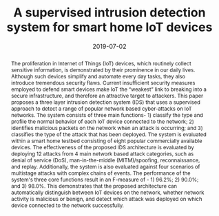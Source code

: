 ---
title: "A supervised intrusion detection system for smart home IoT devices"
authors:
- Eirini Anthi
- Lowri Williams
- Małgorzata Słowińska
- George Theodorakopoulos
- Pete Burnap

date: "2019-07-02"
doi: "https://ieeexplore.ieee.org/abstract/document/8753563"

# Schedule page publish date (NOT publication's date).
publishDate: ""

# Publication type.
# Legend: 0 = Uncategorized; 1 = Conference paper; 2 = Journal article;
# 3 = Preprint / Working Paper; 4 = Report; 5 = Book; 6 = Book section;
# 7 = Thesis; 8 = Patent
publication_types: ["2"]

# Publication name and optional abbreviated publication name.
publication: 'IEEE Internet of Things Journal'
publication_short: ""

abstract: The proliferation in Internet of Things (IoT) devices, which routinely collect sensitive information, is demonstrated by their prominence in our daily lives. Although such devices simplify and automate every day tasks, they also introduce tremendous security flaws. Current insufficient security measures employed to defend smart devices make IoT the “weakest” link to breaking into a secure infrastructure, and therefore an attractive target to attackers. This paper proposes a three layer intrusion detection system (IDS) that uses a supervised approach to detect a range of popular network based cyber-attacks on IoT networks. The system consists of three main functions- 1) classify the type and profile the normal behavior of each IoT device connected to the network; 2) identifies malicious packets on the network when an attack is occurring; and 3) classifies the type of the attack that has been deployed. The system is evaluated within a smart home testbed consisting of eight popular commercially available devices. The effectiveness of the proposed IDS architecture is evaluated by deploying 12 attacks from 4 main network based attack categories, such as denial of service (DoS), man-in-the-middle (MITM)/spoofing, reconnaissance, and replay. Additionally, the system is also evaluated against four scenarios of multistage attacks with complex chains of events. The performance of the system's three core functions result in an F-measure of - 1) 96.2%; 2) 90.0%; and 3) 98.0%. This demonstrates that the proposed architecture can automatically distinguish between IoT devices on the network, whether network activity is malicious or benign, and detect which attack was deployed on which device connected to the network successfully.

# Summary. An optional shortened abstract.
summary: 

tags:
- Anomaly detection
- classification
- heterogeneity
- Internet of Things 
- intrusion detection
- networking
- security
- smart homes
- supervised machine learning
featured: true

# links:
# - icon: arxiv
#   icon_pack: ai
#   name: arXiv:1904.04067
#   url: https://arxiv.org/abs/1904.04067
# - icon: inspire
#   icon_pack: ai
#   name: inspire1728738
#   url: https://inspirehep.net/literature/1728738
# - icon: springer
#   icon_pack: ai
#   name: JHEP 07 (2019) 123
#   url: https://doi.org/10.1007/JHEP07(2019)123
  
---